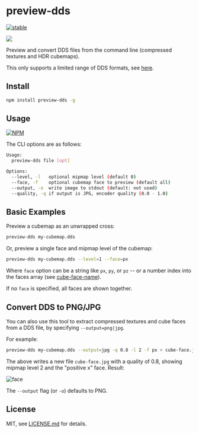 # preview-dds

[![stable](http://badges.github.io/stability-badges/dist/stable.svg)](http://github.com/badges/stability-badges)

<img src="http://i.imgur.com/gibac6e.png" />

Preview and convert DDS files from the command line (compressed textures and HDR cubemaps). 

This only supports a limited range of DDS formats, see [here](https://github.com/Jam3/parse-dds).

## Install

```sh
npm install preview-dds -g
```

## Usage

[![NPM](https://nodei.co/npm/preview-dds.png)](https://www.npmjs.com/package/preview-dds)

The CLI options are as follows:

```sh
Usage:
  preview-dds file [opt]

Options:
  --level, -l   optional mipmap level (default 0)
  --face, -f    optional cubemap face to preview (default all)
  --output, -o  write image to stdout (default: not used)
  --quality, -q if output is JPG, encoder quality (0.0 - 1.0)
```

## Basic Examples

Preview a cubemap as an unwrapped cross:

```sh
preview-dds my-cubemap.dds
```

Or, preview a single face and mipmap level of the cubemap:

```sh
preview-dds my-cubemap.dds --level=1 --face=px
```

Where `face` option can be a string like `px`, `py`, or `pz` -- or a number index into the faces array (see [cube-face-name](https://github.com/Jam3/cube-face-name)).

If no `face` is specified, all faces are shown together.

## Convert DDS to PNG/JPG

You can also use this tool to extract compressed textures and cube faces from a DDS file, by specifying `--output=png|jpg`. 

For example:

```sh
preview-dds my-cubemap.dds --output=jpg -q 0.8 -l 2 -f px > cube-face.jpg
```

The above writes a new file `cube-face.jpg` with a quality of 0.8, showing mipmap level 2 and the "positive x" face. Result:

![face](http://i.imgur.com/Rq0WrIB.jpg)

The `--output` flag (or `-o`) defaults to PNG.

## License

MIT, see [LICENSE.md](http://github.com/Jam3/preview-dds/blob/master/LICENSE.md) for details.

